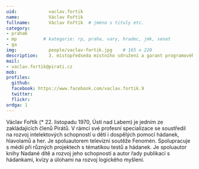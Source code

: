 ```yaml
---
uid: 	        vaclav.fortik
name:           Václav Fořtík
fullname: 		Václav Fořtík  # jméno s tituly etc.
category:       
- praha6
- mp          # kategorie: rp, praha, vary, hradec, jmk, senat
- ga
img: 		    people/vaclav-fortik.jpg    # 165 x 220
description: 	3. místopředseda místního sdružení a garant programového bodu školství Pirátů. # kratký popis, max 160 znaků
mail:
- vaclav.fortik@pirati.cz
mob: 				
profiles:
  github: 
  facebook: https://www.facebook.com/vaclav.fortik.9
  twitter: 
  flickr: 
ordga: 1
---
```


Václav Fořtík (* 22. listopadu 1970, Ústí nad Labem) je jedním ze zakládajících členů Pirátů. V rámci své profesní specializace se soustředil na rozvoj intelektových schopností u dětí i dospělých pomocí hádanek, hlavolamů a her. Je spoluautorem televizní soutěže Fenomén. Spolupracuje s médii při různých projektech s tématikou testů a hádanek. Je spoluautor knihy Nadané dítě a rozvoj jeho schopností a autor řady publikací s hádankami, kvízy a úlohami na rozvoj logického myšlení. 
